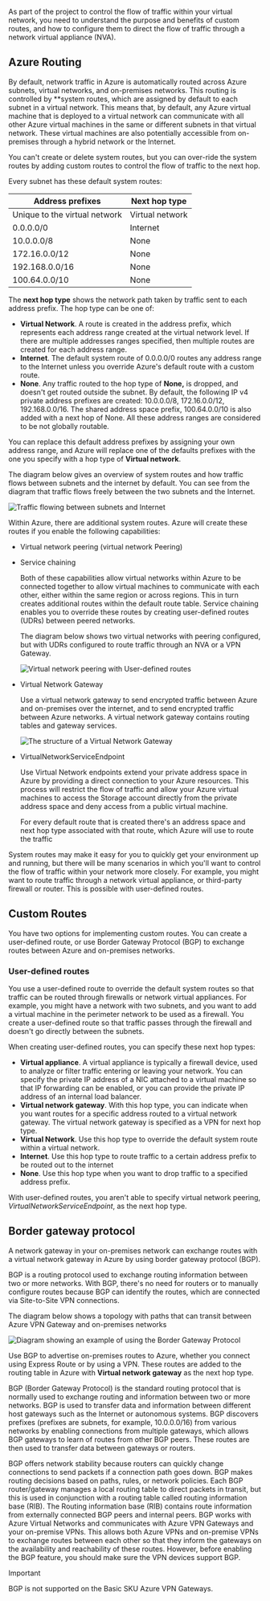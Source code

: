 As part of the project to control the flow of traffic within your virtual network, you need to understand the purpose and benefits of custom routes, and how to configure them to direct the flow of traffic through a network virtual appliance (NVA).

## Azure Routing

By default, network traffic in Azure is automatically routed across Azure subnets, virtual networks, and on-premises networks. This routing is controlled by **system routes, which are assigned by default to each subnet in a virtual network. This means that, by default, any Azure virtual machine that is deployed to a virtual network can communicate with all other Azure virtual machines in the same or different subnets in that virtual network. These virtual machines are also potentially accessible from on-premises through a hybrid network or the Internet.

You can't create or delete system routes, but you can over-ride the system routes by adding custom routes to control the flow of traffic to the next hop.

Every subnet has these default system routes:

|Address prefixes  |Next hop type |
|---------|---------|
|Unique to the virtual network    | Virtual network |
|0.0.0.0/0     | Internet        |
|10.0.0.0/8     | None        |
|172.16.0.0/12 | None |
|192.168.0.0/16 | None        |
|100.64.0.0/10 | None        |

The **next hop type** shows the network path taken by traffic sent to each address prefix. The hop type can be one of:

- **Virtual Network**. A route is created in the address prefix, which represents each address range created at the virtual network level. If there are multiple addresses ranges specified, then multiple routes are created for each address range.
- **Internet**. The default system route of 0.0.0.0/0 routes any address range to the Internet unless you override Azure's default route with a custom route.
- **None**. Any traffic routed to the hop type of **None,** is dropped, and doesn't get routed outside the subnet. By default, the following IP v4 private address prefixes are created: 10.0.0.0/8, 172.16.0.0/12, 192.168.0.0/16. The shared address space prefix, 100.64.0.0/10 is also added with a next hop of None. All these address ranges are considered to be not globally routable.

You can replace this default address prefixes by assigning your own address range, and Azure will replace one of the defaults prefixes with the one you specify with a hop type of **Virtual network**.

The diagram below gives an overview of system routes and how traffic flows between subnets and the internet by default. You can see from the diagram that traffic flows freely between the two subnets and the Internet.

![Traffic flowing between subnets and Internet](../media/2-system-routes-subnets-internet.png)

Within Azure, there are additional system routes. Azure will create these routes if you enable the following capabilities:

- Virtual network peering (virtual network Peering)
- Service chaining

   Both of these capabilities allow virtual networks within Azure to be connected together to allow virtual machines to communicate with each other, either within the same region or across regions.  This in turn creates additional routes within the default route table.  Service chaining enables you to override these routes by creating user-defined routes (UDRs) between peered networks.

   The diagram below shows two virtual networks with peering configured, but with UDRs configured to route traffic through an NVA or a VPN Gateway.

   ![Virtual network peering with User-defined routes](../media/2-vnet-peering-udrs.png)

- Virtual Network Gateway
  
   Use a virtual network gateway to send encrypted traffic between Azure and on-premises over the internet, and to send encrypted traffic between Azure networks. A virtual network gateway contains routing tables and gateway services.

   ![The structure of a Virtual Network Gateway](../media/2-vnet-gateway.png)

- VirtualNetworkServiceEndpoint

   Use Virtual Network endpoints extend your private address space in Azure by providing a direct connection to your Azure resources. This process will restrict the flow of traffic and allow your Azure virtual machines to access the Storage account directly from the private address space and deny access from a public virtual machine.  

   For every default route that is created there's an address space and next hop type associated with that route, which Azure will use to route the traffic

System routes may make it easy for you to quickly get your environment up and running, but there will be many scenarios in which you'll want to control the flow of traffic within your network more closely. For example, you might want to route traffic through a network virtual appliance, or third-party firewall or router. This is possible with user-defined routes.

## Custom Routes

You have two options for implementing custom routes. You can create a user-defined route, or use Border Gateway Protocol (BGP) to exchange routes between Azure and on-premises networks.

### User-defined routes

You use a user-defined route to override the default system routes so that traffic can be routed through firewalls or network virtual appliances. For example, you might have a network with two subnets, and you want to add a virtual machine in the perimeter network to be used as a firewall. You create a user-defined route so that traffic passes through the firewall and doesn't go directly between the subnets.

When creating user-defined routes, you can specify these next hop types:

- **Virtual appliance**. A virtual appliance is typically a firewall device, used to analyze or filter traffic entering or leaving your network. You can specify the private IP address of a NIC attached to a virtual machine so that IP forwarding can be enabled, or you can provide the private IP address of an internal load balancer.
- **Virtual network gateway**. With this hop type, you can indicate when you want routes for a specific address routed to a virtual network gateway. The virtual network gateway is specified as a VPN for next hop type.
- **Virtual Network**. Use this hop type to override the default system route within a virtual network.
- **Internet**. Use this hop type to route traffic to a certain address prefix to be routed out to the internet
- **None**. Use this hop type when you want to drop traffic to a specified address prefix.

With user-defined routes, you aren't able to specify virtual network peering, *VirtualNetworkServiceEndpoint*, as the next hop type.

## Border gateway protocol

A network gateway in your on-premises network can exchange routes with a virtual network gateway in Azure by using border gateway protocol (BGP).

BGP is a routing protocol used to exchange routing information between two or more networks. With BGP, there's no need for routers or to manually configure routes because BGP can identify the routes, which are connected via Site-to-Site VPN connections.

The diagram below shows a topology with paths that can transit between Azure VPN Gateway and on-premises networks

![Diagram showing an example of using the Border Gateway Protocol](../media/2-bgp.png)

Use BGP to advertise on-premises routes to Azure, whether you connect using Express Route or by using a VPN. These routes are added to the routing table in Azure with **Virtual network gateway** as the next hop type.

BGP (Border Gateway Protocol) is the standard routing protocol that is normally used to exchange routing and information between two or more networks.  BGP is used to transfer data and information between different host gateways such as the Internet or autonomous systems. BGP discovers prefixes (prefixes are subnets, for example, 10.0.0.0/16) from various networks by enabling connections from multiple gateways, which allows BGP gateways to learn of routes from other BGP peers.  These routes are then used to transfer data between gateways or routers.

BGP offers network stability because routers can quickly change connections to send packets if a connection path goes down. BGP makes routing decisions based on paths, rules, or network policies. Each BGP router/gateway manages a local routing table to direct packets in transit, but this is used in conjunction with a routing table called routing information base (RIB). The Routing information base (RIB) contains route information from externally connected BGP peers and internal peers.
BGP works with Azure Virtual Networks and communicates with Azure VPN Gateways and your on-premise VPNs.  This allows both Azure VPNs and on-premise VPNs to exchange routes between each other so that they inform the gateways on the availability and reachability of these routes. However, before enabling the BGP feature, you should make sure the VPN devices support BGP.

> [!IMPORTANT]
> BGP is not supported on the Basic SKU Azure VPN Gateways.